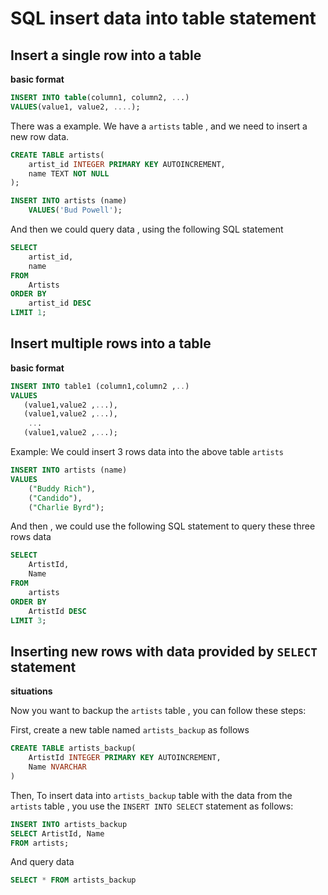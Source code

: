 # SQL insert data into table statement 



## Insert a single row into a table 

**basic format** 

```SQL
INSERT INTO table(column1, column2, ...)
VALUES(value1, value2, ....);
```

There was a example. We have a `artists` table , and we need to insert a new row data.


```SQL
CREATE TABLE artists(
    artist_id INTEGER PRIMARY KEY AUTOINCREMENT,
    name TEXT NOT NULL
);

INSERT INTO artists (name)
    VALUES('Bud Powell');
```

And then we could query data , using the following SQL statement 

```SQL
SELECT
    artist_id,
    name
FROM
    Artists
ORDER BY
    artist_id DESC
LIMIT 1;
```

## Insert multiple rows into a table  

**basic format**

```SQL
INSERT INTO table1 (column1,column2 ,..)
VALUES 
   (value1,value2 ,...),
   (value1,value2 ,...),
    ...
   (value1,value2 ,...);
```

Example: 
We could insert 3 rows data into the above table `artists`

```SQL
INSERT INTO artists (name)
VALUES
	("Buddy Rich"),
	("Candido"),
	("Charlie Byrd");
```

And then , we could use the following SQL statement to query these three rows data

```SQL
SELECT
	ArtistId,
	Name
FROM
	artists
ORDER BY
	ArtistId DESC
LIMIT 3;
```

## Inserting new rows with data provided by `SELECT` statement 


**situations**

Now you want to backup the `artists` table , you can follow these steps:

First, create a new table named `artists_backup` as follows 

```SQL
CREATE TABLE artists_backup(
    ArtistId INTEGER PRIMARY KEY AUTOINCREMENT,
    Name NVARCHAR
)
```
Then, To insert data into `artists_backup` table with the data from the `artists` table , you use the `INSERT INTO SELECT` statement as follows:

```SQL
INSERT INTO artists_backup
SELECT ArtistId, Name 
FROM artists;
```
And query data 

```SQL
SELECT * FROM artists_backup
```






